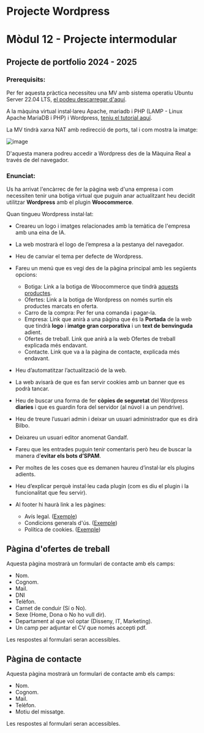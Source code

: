 # Projecte Wordpress

# Mòdul 12 - Projecte intermodular

## Projecte de portfolio 2024 - 2025

### Prerequisits:

Per fer aquesta pràctica necessiteu una MV amb sistema operatiu Ubuntu Server 22.04 LTS, [el podeu descarregar d'aquí](https://releases.ubuntu.com/jammy/).

A la màquina virtual instal·lareu Apache, mariadb i PHP (LAMP - Linux Apache MariaDB i PHP) i Wordpress, [teniu el tutorial aquí](https://dungeonofbits.com/category/wordpress.html).

La MV tindrà xarxa NAT amb redirecció de ports, tal i com mostra la imatge:

![image](https://github.com/user-attachments/assets/d3482ae9-bd73-42e3-96fb-c1c75146f752)

D'aquesta manera podreu accedir a Wordpress des de la Màquina Real a través de del navegador. 

### Enunciat:

Us ha arrivat l'encàrrec de fer la pàgina web d'una empresa i com necessiten tenir una botiga virtual que puguin anar actualitzant heu decidit utilitzar **Wordpress** amb el plugin **Woocommerce**.

Quan tingueu Wordpress instal·lat:

- Creareu un logo i imatges relacionades amb la temàtica de l'empresa amb una eina de IA.
- La web mostrarà el logo de l’empresa a la pestanya del navegador.
- Heu de canviar el tema per defecte de Wordpress.
- Fareu un menú que es vegi des de la pàgina principal amb les següents opcions:
  - Botiga: Link a la botiga de Woocommerce que tindrà [aquests productes](productes.md).
  - Ofertes: Link a la botiga de Wordpress on només surtin els productes marcats en oferta.
  - Carro de la compra: Per fer una comanda i pagar-la.
  - Empresa: Link que anirà a una pàgina que és la **Portada** de la web que tindrà **logo** i **imatge gran corporativa** i un **text de benvinguda** adient.
  - Ofertes de treball. Link que anirà a la web Ofertes de treball explicada més endavant.
  - Contacte. Link que va a la pàgina de contacte, explicada més endavant.

- Heu d’automatitzar l’actualització de la web.
- La web avisarà de que es fan servir cookies amb un banner que es podrà tancar.
- Heu de buscar una forma de fer **còpies de seguretat** del Wordpress **diaries** i que es guardin fora del servidor (al núvol i a un pendrive).
- Heu de treure l’usuari admin i deixar un usuari administrador que es dirà Bilbo.
- Deixareu un usuari editor anomenat Gandalf.
- Fareu que les entrades puguin tenir comentaris però heu de buscar la manera d’**evitar els bots d’SPAM**.
- Per moltes de les coses que es demanen haureu d’instal·lar els plugins adients.
- Heu d’explicar perquè instal·leu cada plugin (com es diu el plugin i la funcionalitat que feu servir).
- Al footer hi haurà link a les pàgines:
  - Avís legal. ([Exemple](https://textos-legales.edgartamarit.com/plantilla-aviso-legal-condiciones-generales-uso/))
  - Condicions generals d'ús. ([Exemple](https://textos-legales.edgartamarit.com/plantilla-aviso-legal-condiciones-generales-uso/))
  - Política de cookies. ([Exemple](https://textos-legales.edgartamarit.com/plantilla-politica-cookies-pagina-web/))

## Pàgina d'ofertes de treball

Aquesta pàgina mostrarà un formulari de contacte amb els camps:
- Nom.
- Cognom.
- Mail.
- DNI
- Telèfon.
- Carnet de conduir (Sí o No).
- Sexe (Home, Dona o No ho vull dir).
- Departament al que vol optar (Disseny, IT, Marketing).
- Un camp per adjuntar el CV que només accepti pdf.

Les respostes al formulari seran accessibles.

## Pàgina de contacte

Aquesta pàgina mostrarà un formulari de contacte amb els camps:

- Nom.
- Cognom.
- Mail.
- Telèfon.
- Motiu del missatge.

Les respostes al formulari seran accessibles.
